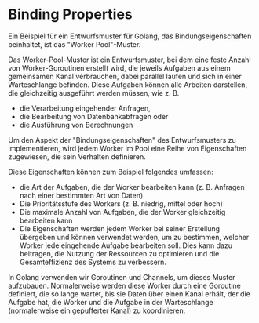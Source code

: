 # Binding Properties

Ein Beispiel für ein Entwurfsmuster für Golang, das Bindungseigenschaften beinhaltet, ist das "Worker Pool"-Muster.

Das Worker-Pool-Muster ist ein Entwurfsmuster, bei dem eine feste Anzahl von Worker-Goroutinen erstellt wird, die jeweils Aufgaben aus einem gemeinsamen Kanal verbrauchen, dabei parallel laufen und sich in einer Warteschlange befinden. Diese Aufgaben können alle Arbeiten darstellen, die gleichzeitig ausgeführt werden müssen, wie z. B.

* die Verarbeitung eingehender Anfragen,
* die Bearbeitung von Datenbankabfragen oder
* die Ausführung von Berechnungen

Um den Aspekt der "Bindungseigenschaften" des Entwurfsmusters zu implementieren, wird jedem Worker im Pool eine Reihe von Eigenschaften zugewiesen, die sein Verhalten definieren.

Diese Eigenschaften können zum Beispiel folgendes umfassen:

* die Art der Aufgaben, die der Worker bearbeiten kann (z. B. Anfragen nach einer bestimmten Art von Daten)
* Die Prioritätsstufe des Workers (z. B. niedrig, mittel oder hoch)
* Die maximale Anzahl von Aufgaben, die der Worker gleichzeitig bearbeiten kann
* Die Eigenschaften werden jedem Worker bei seiner Erstellung übergeben und können verwendet werden, um zu bestimmen, welcher Worker jede eingehende Aufgabe bearbeiten soll. Dies kann dazu beitragen, die Nutzung der Ressourcen zu optimieren und die Gesamteffizienz des Systems zu verbessern.

In Golang verwenden wir Goroutinen und Channels, um dieses Muster aufzubauen. Normalerweise werden diese  Worker durch eine Goroutine definiert, die so lange wartet, bis sie Daten über einen Kanal erhält, der die Aufgabe hat, die Worker und die Aufgabe in der Warteschlange (normalerweise ein gepufferter Kanal) zu koordinieren.
